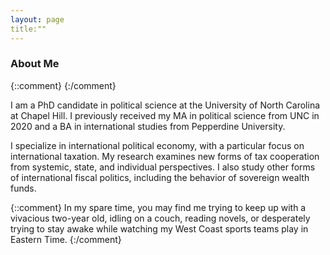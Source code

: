 ```yaml
---
layout: page
title:""
---
```



### About Me

{::comment}
<img style="float: left;" src="">
{:/comment}

I am a PhD candidate in political science at the University of North Carolina at Chapel Hill. I previously received my MA in political science from UNC in 2020 and a BA in international studies from Pepperdine University. 

I specialize in international political economy, with a particular focus on international taxation. My research examines new forms of tax cooperation from systemic, state, and individual perspectives. I also study other forms of international fiscal politics, including the behavior of sovereign wealth funds. 

{::comment}
In my spare time, you may find me trying to keep up with a vivacious two-year old, idling on a couch, reading novels, or desperately trying to stay awake while watching my West Coast sports teams play in Eastern Time. 
{:/comment}
